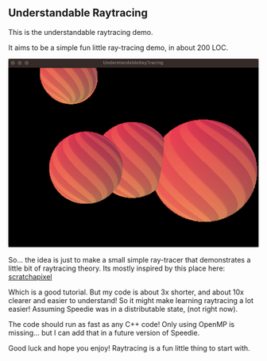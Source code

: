 ## Understandable Raytracing

This is the understandable raytracing demo.

It aims to be a simple fun little ray-tracing demo, in about 200 LOC.

![](screenshot.png)

So... the idea is just to make a small simple ray-tracer that demonstrates a little bit of raytracing theory. Its mostly inspired by this place here: [scratchapixel](https://www.scratchapixel.com/lessons/3d-basic-rendering/minimal-ray-tracer-rendering-simple-shapes/minimal-ray-tracer-rendering-spheres.html)

Which is a good tutorial. But my code is about 3x shorter, and about 10x clearer and easier to understand! So it might make learning raytracing a lot easier! Assuming Speedie was in a distributable state, (not right now).

The code should run as fast as any C++ code! Only using OpenMP is missing... but I can add that in a future version of Speedie.

Good luck and hope you enjoy! Raytracing is a fun little thing to start with.